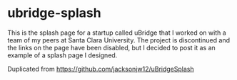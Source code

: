 # ubridge-splash

This is the splash page for a startup called uBridge that I worked on with a team of my peers at Santa Clara University. The project is discontinued and the links on the page have been disabled, but I decided to post it as an example of a splash page I designed.

Duplicated from https://github.com/jacksonjw12/uBridgeSplash
